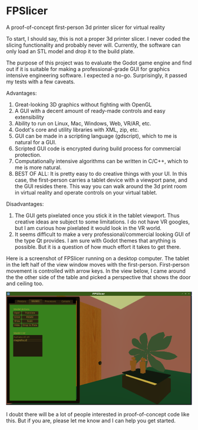 # FPSlicer
A proof-of-concept first-person 3d printer slicer for virtual reality

To start, I should say, this is not a proper 3d printer slicer.  I never coded the slicing functionality and probably never will.  Currently, the software can only load an STL model and drop it to the build plate.  

The purpose of this project was to evaluate the Godot game engine and find out if it is suitable for making a professional-grade GUI for graphics intensive engineering software.  I expected a no-go.  Surprisingly, it passed my tests with a few caveats.

Advantages:
1. Great-looking 3D graphics without fighting with OpenGL
2. A GUI with a decent amount of ready-made controls and easy extensibility
3. Ability to run on Linux, Mac, Windows, Web, VR/AR, etc.
4. Godot's core and utility libraries with XML, zip, etc.
5. GUI can be made in a scripting language (gdscript), which to me is natural for a GUI.
6. Scripted GUI code is encrypted during build process for commercial protection.
7. Computationally intensive algorithms can be written in C/C++, which to me is more natural.
8. BEST OF ALL: It is pretty easy to do creative things with your UI.  In this case, the first-person carries a tablet device with a viewport pane, and the GUI resides there.  This way you can walk around the 3d print room in virtual reality and operate controls on your virtual tablet.

Disadvantages:
1. The GUI gets pixelated once you stick it in the tablet viewport.  Thus creative ideas are subject to some limitations.  I do not have VR googles, but I am curious how pixelated it would look in the VR world.
2. It seems difficult to make a very professional/commercial looking GUI of the type Qt provides.  I am sure with Godot themes that anything is possible.  But it is a question of how much effort it takes to get there.

Here is a screenshot of FPSlicer running on a desktop computer.  The tablet in the left half of the view window moves with the first-person.  First-person movement is controlled with arrow keys.  In the view below, I came around the the other side of the table and picked a perspective that shows the door and ceiling too.

![FPSlicer](https://github.com/scline6/FPSlicer/blob/master/FPSlicerDemoImage1.png?raw=true)

I doubt there will be a lot of people interested in proof-of-concept code like this.  But if you are, please let me know and I can help you get started.
